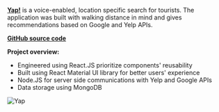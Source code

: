 [**Yap!**](https://yap-search.herokuapp.com/) is a voice-enabled, location specific search for tourists. The application was built with walking distance in mind and gives recommendations based on Google and Yelp APIs.

[**GitHub source code**](https://github.com/Phongtlam/Yap-)

**Project overview:**

- Engineered using React.JS prioritize components' reusability
- Built using React Material UI library for better users' experience
- Node.JS for server side communications with Yelp and Google APIs
- Data storage using MongoDB

![Yap](img/work/proj-4/thumb.jpg)
